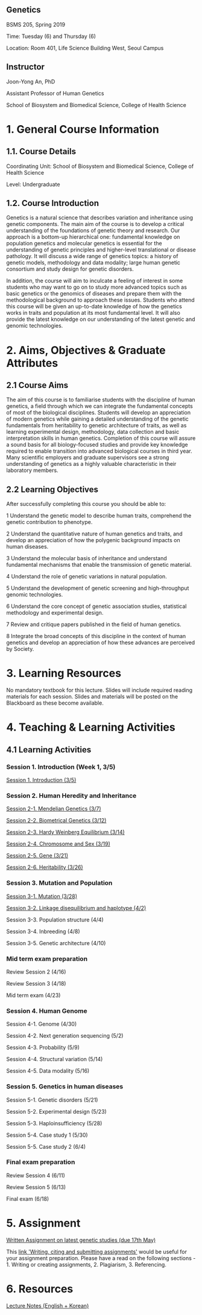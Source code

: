 ## Genetics 
BSMS 205, Spring 2019

Time: Tuesday (6) and Thursday (6)

Location: Room 401, Life Science Building West, Seoul Campus

## Instructor
Joon-Yong An, PhD

Assistant Professor of Human Genetics

School of Biosystem and Biomedical Science, College of Health Science


# 1. General Course Information
## 1.1. Course Details

Coordinating Unit: School of Biosystem and Biomedical Science, College of Health Science

Level: Undergraduate 

## 1.2. Course Introduction
Genetics is a natural science that describes variation and inheritance using genetic components. The main aim of the course is to develop a critical understanding of the foundations of genetic theory and research. Our approach is a bottom-up hierarchical one: fundamental knowledge on population genetics and molecular genetics is essential for the understanding of genetic principles and higher-level translational or disease pathology. It will discuss a wide range of genetics topics: a history of genetic models, methodology and data modality; large human genetic consortium and study design for genetic disorders. 

In addition, the course will aim to inculcate a feeling of interest in some students who may want to go on to study more advanced topics such as basic genetics or the genomics of diseases and prepare them with the methodological background to approach these issues. Students who attend this course will be given an up-to-date knowledge of how the genetics works in traits and population at its most fundamental level. It will also provide the latest knowledge on our understanding of the latest genetic and genomic technologies.


# 2. Aims, Objectives & Graduate Attributes
## 2.1 Course Aims

The aim of this course is to familiarise students with the discipline of human genetics, a field through which we can integrate the fundamental concepts of most of the biological disciplines. Students will develop an appreciation of modern genetics while gaining a detailed understanding of the genetic fundamentals from heritability to genetic architecture of traits, as well as learning experimental design, methodology, data collection and basic interpretation skills in human genetics. Completion of this course will assure a sound basis for all biology-focused studies and provide key knowledge required to enable transition into advanced biological courses in third year. Many scientific employers and graduate supervisors see a strong understanding of genetics as a highly valuable characteristic in their laboratory members.

## 2.2 Learning Objectives

After successfully completing this course you should be able to:

1  Understand the genetic model to describe human traits, comprehend the genetic contribution to phenotype.

2  Understand the quantitative nature of human genetics and traits, and develop an appreciation of how the polygenic background impacts on human diseases.

3  Understand the molecular basis of inheritance and understand fundamental mechanisms that enable the transmission of genetic material.

4  Understand  the role of genetic variations in natural population.

5  Understand the development of genetic screening and high-throughput genomic technologies.

6  Understand the core concept of genetic association studies, statistical methodology and experimental design.

7  Review and critique papers published in the field of human genetics.

8  Integrate the broad concepts of this discipline in the context of human genetics and develop an appreciation of how these advances are perceived by Society.


# 3. Learning Resources
No mandatory textbook for this lecture. Slides will include required reading materials for each session. Slides and materials will be posted on the Blackboard as these become available.


# 4. Teaching & Learning Activities
## 4.1 Learning Activities

### Session 1. Introduction (Week 1, 3/5)

[Session 1. Introduction (3/5)](https://docs.google.com/presentation/d/1vWXKGbpvWOzAxKGha6JTTdDtOX1AjT2WfIrXt9qvf3w/edit?usp=sharing)

### Session 2. Human Heredity and Inheritance 

[Session 2-1. Mendelian Genetics (3/7)](https://docs.google.com/presentation/d/17C4Cv5-VJ46ZpDq6zU5KbT6hpG3zX5fDUdm6Gp04RsE/edit?usp=sharing)

[Session 2-2. Biometrical Genetics (3/12)](https://docs.google.com/presentation/d/1j89FJrnInVLMprmsK9Y0sBcA6fvIEnSFB5H6aOg00OM/edit?usp=sharing)

[Session 2-3. Hardy Weinberg Equilibrium (3/14)](https://docs.google.com/presentation/d/1rFYfU3rpPENQXFxkHsM0uXWKkS-lHjuSXo5w8Yr8lIQ/edit?usp=sharing)

[Session 2-4. Chromosome and Sex (3/19)](https://docs.google.com/presentation/d/1vDTuLMrLSjB1ppkhqRDeHuM0rv8J2dE2UEpua6pu6Eo/edit?usp=sharing)

[Session 2-5. Gene (3/21)](https://docs.google.com/presentation/d/1hANHa4eK6TnZVc4nOu3ZJHEiTo0o8ID7WzYLNIlaAZM/edit?usp=sharing)

[Session 2-6. Heritability (3/26)](https://docs.google.com/presentation/d/1SnTyzibAn29w7qyCKcza2Q0nCNlfvCHQWUodBCnjY74/edit?usp=sharing)

### Session 3. Mutation and Population

[Session 3-1. Mutation (3/28)](https://docs.google.com/presentation/d/1-HXAbXKSBv8TrirsTwn9ZwRMki5TAau1f-t9EooMSkM/edit?usp=sharing)

[Session 3-2. Linkage disequilibrium and haplotype (4/2)](https://docs.google.com/presentation/d/1N-5R2P2hjit9xpYqKYirOncV9de3Mw_36RV65AlQJ6Q/edit?usp=sharing)

Session 3-3. Population structure (4/4)

Session 3-4. Inbreeding (4/8)

Session 3-5. Genetic architecture (4/10)

### Mid term exam preparation

Review Session 2 (4/16)

Review Session 3 (4/18) 

Mid term exam (4/23)

### Session 4. Human Genome 

Session 4-1. Genome (4/30)

Session 4-2. Next generation sequencing (5/2)

Session 4-3. Probability (5/9)

Session 4-4. Structural variation (5/14)

Session 4-5. Data modality (5/16)

### Session 5. Genetics in human diseases 

Session 5-1. Genetic disorders (5/21)

Session 5-2. Experimental design (5/23)

Session 5-3. Haploinsufficiency (5/28)

Session 5-4. Case study 1  (5/30)

Session 5-5. Case study 2 (6/4)


### Final exam preparation

Review Session 4 (6/11)

Review Session 5 (6/13) 

Final exam (6/18)


# 5. Assignment

[Written Assignment on latest genetic studies (due 17th May)](https://docs.google.com/document/d/1kgE9Qfi0moSKGuwI8a1J-weHqmV086ez2sbwTODtkfg/edit?usp=sharing)

This [link 'Writing, citing and submitting assignments'](https://web.library.uq.edu.au/research-tools-techniques/assignment-essentials/writing-citing-and-submitting-assignments) would be useful for your assignment preparation. Please have a read on the following sections - 1. Writing or creating assignments, 2. Plagiarism, 3. Referencing.

# 6. Resources

[Lecture Notes (English + Korean)](https://docs.google.com/document/d/1L_vF2S7xp4wI6u_rW6gPxWP09l99d7VbEEQm_R8GLgA/edit?usp=sharing)
